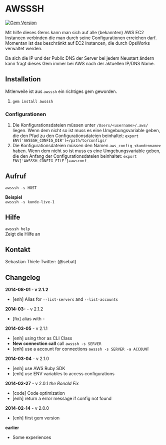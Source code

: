# AWSSSH

[![Gem Version](https://badge.fury.io/rb/awsssh.png)](http://badge.fury.io/rb/awsssh)

Mit hilfe dieses Gems kann man sich auf alle (bekannten) AWS EC2 Instancen verbinden die man durch seine Configurationen erreichen darf.
Momentan ist das beschränkt auf EC2 Instancen, die durch OpsWorks verwaltet werden.

Da sich die IP und der Public DNS der Server bei jedem Neustart ändern kann fragt dieses Gem immer bei AWS nach der aktuellen IP/DNS Name.

## Installation

Mitlerweile ist aus `awsssh` ein richtiges gem geworden.

1. `gem install awsssh`

### Configurationen
1. Die Konfigurationsdateien müssen unter `/Users/<username>/.aws/` liegen. Wenn dem nicht so ist muss es eine Umgebungsvariable geben, die den Pfad zu den Configurationsdateien beinhaltet: `export ENV['AWSSSH_CONFIG_DIR']=/path/to/configs/`
3. Die Konfigurationsdateien müssen den Namen `aws_config_<kundenname>` haben. Wenn dem nicht so ist muss es eine Umgebungsvariable geben, die den Anfang der Configurationsdateien beinhaltet: `export ENV['AWSSSH_CONFIG_FILE']=awsconf_`

## Aufruf

`awsssh -s HOST`

**Beispiel**<br>
`awsssh -s kunde-live-1`

## Hilfe

`awsssh help`<br>
Zeigt die Hilfe an

## Kontakt

Sebastian Thiele Twitter: (@sebat)

## Changelog

**2014-08-01 - v 2.1.2**
* [enh] Alias for `--list-servers` and `--list-accounts`

**2014-03-** - v 2.1.2
* [fix] alias with -

**2014-03-05** - v 2.1.1
* [enh] using thor as CLI Class
* **New connection call** call `awsssh -s SERVER`
* [enh] use a account for connections `awsssh -s SERVER -a ACCOUNT`

**2014-03-04** - v 2.1.0
* [enh] use AWS Ruby SDK
* [enh] use ENV variables to access configurations

**2014-02-27** - v 2.0.1 *the Ronald Fix*
* [code] Code optimization
* [enh] return a error message if config not found

**2014-02-14** - v 2.0.0
* [enh] first gem version

**earlier**
* Some experiences
